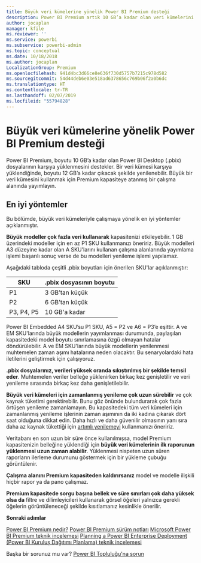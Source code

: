 ```yaml
---
title: Büyük veri kümelerine yönelik Power BI Premium desteği
description: Power BI Premium artık 10 GB’a kadar olan veri kümelerini destekler.
author: jocaplan
manager: kfile
ms.reviewer: ''
ms.service: powerbi
ms.subservice: powerbi-admin
ms.topic: conceptual
ms.date: 10/18/2018
ms.author: jocaplan
LocalizationGroup: Premium
ms.openlocfilehash: 941d4bc3d66ce8e636f730d5757b7215c978d582
ms.sourcegitcommit: 54d44deb6e03e518ad6378656c769b06f2a0b6dc
ms.translationtype: HT
ms.contentlocale: tr-TR
ms.lasthandoff: 02/07/2019
ms.locfileid: "55794828"
---
```

# <a name="power-bi-premium-support-for-large-datasets"></a>Büyük veri kümelerine yönelik Power BI Premium desteği

Power BI Premium, boyutu 10 GB’a kadar olan Power BI Desktop (.pbix) dosyalarının karşıya yüklenmesini destekler. Bir veri kümesi karşıya yüklendiğinde, boyutu 12 GB’a kadar çıkacak şekilde yenilenebilir. Büyük bir veri kümesini kullanmak için Premium kapasiteye atanmış bir çalışma alanında yayımlayın.
 
## <a name="best-practices"></a>En iyi yöntemler

Bu bölümde, büyük veri kümeleriyle çalışmaya yönelik en iyi yöntemler açıklanmıştır.

**Büyük modeller çok fazla veri kullanarak** kapasitenizi etkileyebilir. 1 GB üzerindeki modeller için en az P1 SKU kullanmanızı öneririz. Büyük modelleri A3 düzeyine kadar olan A SKU'larını kullanan çalışma alanlarında yayımlama işlemi başarılı sonuç verse de bu modelleri yenileme işlemi yapılamaz.

Aşağıdaki tabloda çeşitli .pbix boyutları için önerilen SKU'lar açıklanmıştır:

   |SKU  |.pbix dosyasının boyutu   |
   |---------|---------|
   |P1    | 3 GB’tan küçük        |
   |P2    | 6 GB’tan küçük        |
   |P3, P4, P5    | 10 GB'a kadar   |

Power BI Embedded A4 SKU’su P1 SKU, A5 = P2 ve A6 = P3’e eşittir. A ve EM SKU'larında büyük modellerin yayımlanması durumunda, paylaşılan kapasitedeki model boyutu sınırlamasına özgü olmayan hatalar döndürülebilir. A ve EM SKU'larında büyük modellerin yenilenmesi muhtemelen zaman aşımı hatalarına neden olacaktır. Bu senaryolardaki hata iletilerini geliştirmek için çalışıyoruz.

**.pbix dosyalarınız, verileri yüksek oranda sıkıştırılmış bir şekilde temsil eder**. Muhtemelen veriler belleğe yüklenirken birkaç kez genişletilir ve veri yenileme sırasında birkaç kez daha genişletilebilir.

**Büyük veri kümeleri için zamanlanmış yenileme çok uzun sürebilir** ve çok kaynak tüketimi gerektirebilir. Bunu göz önünde bulundurarak çok fazla örtüşen yenileme zamanlamayın. Bu kapasitedeki tüm veri kümeleri için zamanlanmış yenileme işlerinin zaman aşımının da iki kadına çıkarak dört saat olduğuna dikkat edin. Daha hızlı ve daha güvenilir olmasının yanı sıra daha az kaynak tükettiği için [artımlı yenilemeyi](service-premium-incremental-refresh.md) kullanmanızı öneririz.

Veritabanı en son uzun bir süre önce kullanılmışsa, model Premium kapasitenizin belleğine yüklendiği için **büyük veri kümelerinin ilk raporunun yüklenmesi uzun zaman alabilir**. Yüklenmesi nispeten uzun süren raporların ilerleme durumunu göstermek için bir yükleme çubuğu görüntülenir.

**Çalışma alanını Premium kapasiteden kaldırırsanız** model ve modelle ilişkili hiçbir rapor ya da pano çalışmaz.

**Premium kapasitede sorgu başına bellek ve süre sınırları çok daha yüksek olsa da** filtre ve dilimleyicileri kullanarak görsel öğeleri yalnızca gerekli öğelerin görüntüleneceği şekilde kısıtlamanız kesinlikle önerilir.

**Sonraki adımlar**

[Power BI Premium nedir?](service-premium.md)
[Power BI Premium sürüm notları](service-premium-release-notes.md)
[Microsoft Power BI Premium teknik incelemesi](https://aka.ms/pbipremiumwhitepaper)
[Planning a Power BI Enterprise Deployment (Power BI Kuruluş Dağıtımı Planlama) teknik incelemesi](https://aka.ms/pbienterprisedeploy)

Başka bir sorunuz mu var? [Power BI Topluluğu'na sorun](https://community.powerbi.com/)
